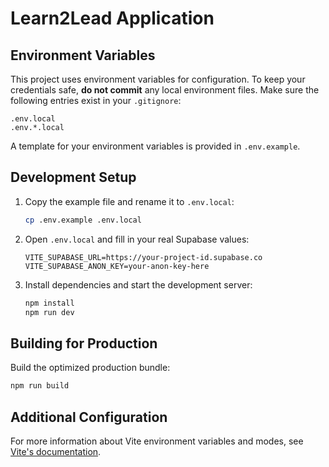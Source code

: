 # Learn2Lead Application

## Environment Variables

This project uses environment variables for configuration. To keep your credentials safe, **do not commit** any local environment files. Make sure the following entries exist in your `.gitignore`:

```
.env.local
.env.*.local
```

A template for your environment variables is provided in `.env.example`.

## Development Setup

1. Copy the example file and rename it to `.env.local`:
   ```bash
   cp .env.example .env.local
   ```
2. Open `.env.local` and fill in your real Supabase values:
   ```env
   VITE_SUPABASE_URL=https://your-project-id.supabase.co
   VITE_SUPABASE_ANON_KEY=your-anon-key-here
   ```
3. Install dependencies and start the development server:
   ```bash
   npm install
   npm run dev
   ```

## Building for Production

Build the optimized production bundle:
```bash
npm run build
```

## Additional Configuration

For more information about Vite environment variables and modes, see [Vite's documentation](https://vitejs.dev/guide/env-and-mode.html).
